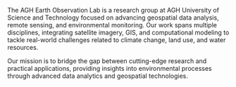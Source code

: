 The AGH Earth Observation Lab is a research group at AGH University of Science and Technology focused on advancing geospatial data analysis, remote sensing, and environmental monitoring. Our work spans multiple disciplines, integrating satellite imagery, GIS, and computational modeling to tackle real-world challenges related to climate change, land use, and water resources.

Our mission is to bridge the gap between cutting-edge research and practical applications, providing insights into environmental processes through advanced data analytics and geospatial technologies.
